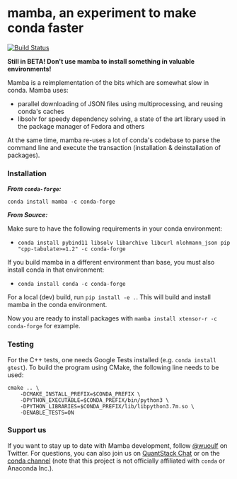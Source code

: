 # mamba, an experiment to make conda faster

[![Build Status](https://github.com/QuantStack/mamba/workflows/CI/badge.svg)](https://github.com/QuantStack/mamba/actions)

**Still in BETA! Don't use mamba to install something in valuable environments!**

Mamba is a reimplementation of the bits which are somewhat slow in conda. Mamba uses:

- parallel downloading of JSON files using multiprocessing, and reusing conda's caches
- libsolv for speedy dependency solving, a state of the art library used in the package manager of Fedora and others

At the same time, mamba re-uses a lot of conda's codebase to parse the command line and execute the transaction (installation & deinstallation of packages).

### Installation

***From `conda-forge`:***

```
conda install mamba -c conda-forge
```

***From Source:***

Make sure to have the following requirements in your conda environment:

- `conda install pybind11 libsolv libarchive libcurl nlohmann_json pip "cpp-tabulate>=1.2" -c conda-forge`

If you build mamba in a different environment than base, you must also install conda in
that environment:

- `conda install conda -c conda-forge`

For a local (dev) build, run `pip install -e .`. This will build and install mamba
in the conda environment.

Now you are ready to install packages with `mamba install xtensor-r -c conda-forge` for example.

### Testing

For the C++ tests, one needs Google Tests installed (e.g. `conda install gtest`).
To build the program using CMake, the following line needs to be used:

```
cmake .. \
	-DCMAKE_INSTALL_PREFIX=$CONDA_PREFIX \
	-DPYTHON_EXECUTABLE=$CONDA_PREFIX/bin/python3 \
	-DPYTHON_LIBRARIES=$CONDA_PREFIX/lib/libpython3.7m.so \
	-DENABLE_TESTS=ON
```

### Support us

If you want to stay up to date with Mamba development, follow [@wuoulf](https://twitter.com/wuoulf) on Twitter.
For questions, you can also join us on [QuantStack Chat](https://gitter.im/QuantStack/Lobby) or on the [conda channel](https://gitter.im/conda/conda) (note that this project is not officially affiliated with `conda` or Anaconda Inc.).

